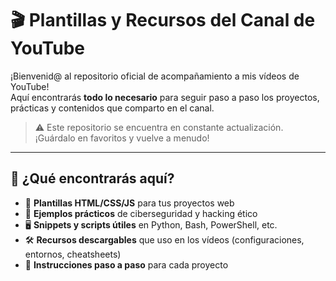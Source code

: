 # 🎬 Plantillas y Recursos del Canal de YouTube

¡Bienvenid@ al repositorio oficial de acompañamiento a mis vídeos de YouTube!  
Aquí encontrarás **todo lo necesario** para seguir paso a paso los proyectos, prácticas y contenidos que comparto en el canal.

> ⚠️ Este repositorio se encuentra en constante actualización. ¡Guárdalo en favoritos y vuelve a menudo!

---

## 📂 ¿Qué encontrarás aquí?

- 📁 **Plantillas HTML/CSS/JS** para tus proyectos web
- 🧠 **Ejemplos prácticos** de ciberseguridad y hacking ético
- 🖥️ **Snippets y scripts útiles** en Python, Bash, PowerShell, etc.
- 🛠️ **Recursos descargables** que uso en los vídeos (configuraciones, entornos, cheatsheets)
- 📜 **Instrucciones paso a paso** para cada proyecto

